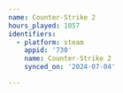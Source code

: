 ```yaml
---
name: Counter-Strike 2
hours_played: 1057
identifiers:
  - platform: steam
    appid: '730'
    name: Counter-Strike 2
    synced_on: '2024-07-04'

---
```

